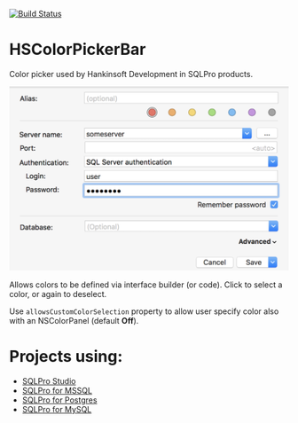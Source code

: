 [![Build Status](https://travis-ci.org/hankinsoft/HSColorPickerBar.svg?branch=master)](https://travis-ci.org/hankinsoft/HSColorPickerBar)

# HSColorPickerBar
Color picker used by Hankinsoft Development in SQLPro products.

![Preview](https://raw.githubusercontent.com/hankinsoft/HSColorPickerBar/master/example.png)

Allows colors to be defined via interface builder (or code). Click to select a color, or again to deselect.

Use `allowsCustomColorSelection` property to allow user specify color also with an NSColorPanel (default **Off**). 

# Projects using:
+ [SQLPro Studio](https://sqlprostudio.com)
+ [SQLPro for MSSQL](https://macsqlclient.com)
+ [SQLPro for Postgres](https://macpostgresclient.com)
+ [SQLPro for MySQL](https://www.mysqlui.com)
